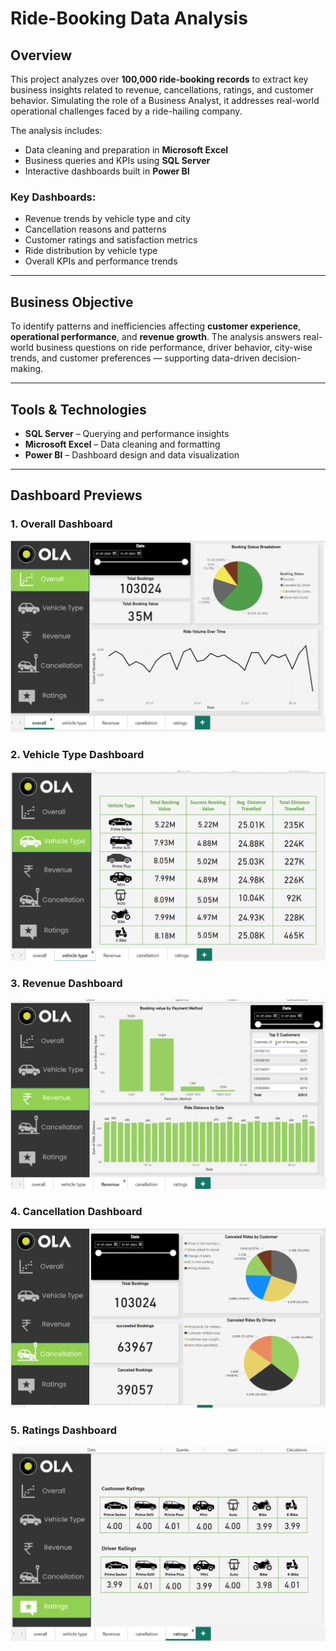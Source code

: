 # Ride-Booking Data Analysis 

## Overview  
This project analyzes over **100,000 ride-booking records** to extract key business insights related to revenue, cancellations, ratings, and customer behavior. Simulating the role of a Business Analyst, it addresses real-world operational challenges faced by a ride-hailing company.

The analysis includes:
- Data cleaning and preparation in **Microsoft Excel**
- Business queries and KPIs using **SQL Server**
- Interactive dashboards built in **Power BI**

### Key Dashboards:
- Revenue trends by vehicle type and city  
- Cancellation reasons and patterns  
- Customer ratings and satisfaction metrics  
- Ride distribution by vehicle type  
- Overall KPIs and performance trends

---

## Business Objective  
To identify patterns and inefficiencies affecting **customer experience**, **operational performance**, and **revenue growth**. The analysis answers real-world business questions on ride performance, driver behavior, city-wise trends, and customer preferences — supporting data-driven decision-making.

---

## Tools & Technologies  
- **SQL Server** – Querying and performance insights  
- **Microsoft Excel** – Data cleaning and formatting  
- **Power BI** – Dashboard design and data visualization

---

## Dashboard Previews


### 1. Overall Dashboard  
![Overall Dashboard](Overall%20DashBoard.png)

### 2. Vehicle Type Dashboard  
![Vehicle Type Dashboard](Vehicle%20Type%20DashBoard.png)

### 3. Revenue Dashboard  
![Revenue Dashboard](Revenue%20DashBoard.png)

### 4. Cancellation Dashboard  
![Cancellation Dashboard](Cancellation%20DashBoard.png)

### 5. Ratings Dashboard  
![Ratings Dashboard](Ratings%20DashBoard.png)





